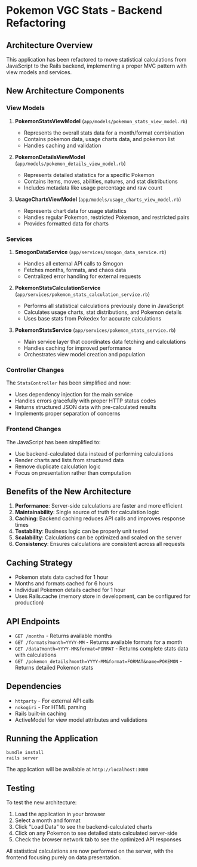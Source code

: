# Pokemon VGC Stats - Backend Refactoring

## Architecture Overview

This application has been refactored to move statistical calculations from JavaScript to the Rails backend, implementing a proper MVC pattern with view models and services.

## New Architecture Components

### View Models

1. **PokemonStatsViewModel** (`app/models/pokemon_stats_view_model.rb`)
   - Represents the overall stats data for a month/format combination
   - Contains pokemon data, usage charts data, and pokemon list
   - Handles caching and validation

2. **PokemonDetailsViewModel** (`app/models/pokemon_details_view_model.rb`)
   - Represents detailed statistics for a specific Pokemon
   - Contains items, moves, abilities, natures, and stat distributions
   - Includes metadata like usage percentage and raw count

3. **UsageChartsViewModel** (`app/models/usage_charts_view_model.rb`)
   - Represents chart data for usage statistics
   - Handles regular Pokemon, restricted Pokemon, and restricted pairs
   - Provides formatted data for charts

### Services

1. **SmogonDataService** (`app/services/smogon_data_service.rb`)
   - Handles all external API calls to Smogon
   - Fetches months, formats, and chaos data
   - Centralized error handling for external requests

2. **PokemonStatsCalculationService** (`app/services/pokemon_stats_calculation_service.rb`)
   - Performs all statistical calculations previously done in JavaScript
   - Calculates usage charts, stat distributions, and Pokemon details
   - Uses base stats from Pokedex for accurate calculations

3. **PokemonStatsService** (`app/services/pokemon_stats_service.rb`)
   - Main service layer that coordinates data fetching and calculations
   - Handles caching for improved performance
   - Orchestrates view model creation and population

### Controller Changes

The `StatsController` has been simplified and now:
- Uses dependency injection for the main service
- Handles errors gracefully with proper HTTP status codes
- Returns structured JSON data with pre-calculated results
- Implements proper separation of concerns

### Frontend Changes

The JavaScript has been simplified to:
- Use backend-calculated data instead of performing calculations
- Render charts and lists from structured data
- Remove duplicate calculation logic
- Focus on presentation rather than computation

## Benefits of the New Architecture

1. **Performance**: Server-side calculations are faster and more efficient
2. **Maintainability**: Single source of truth for calculation logic
3. **Caching**: Backend caching reduces API calls and improves response times
4. **Testability**: Business logic can be properly unit tested
5. **Scalability**: Calculations can be optimized and scaled on the server
6. **Consistency**: Ensures calculations are consistent across all requests

## Caching Strategy

- Pokemon stats data cached for 1 hour
- Months and formats cached for 6 hours
- Individual Pokemon details cached for 1 hour
- Uses Rails.cache (memory store in development, can be configured for production)

## API Endpoints

- `GET /months` - Returns available months
- `GET /formats?month=YYYY-MM` - Returns available formats for a month
- `GET /data?month=YYYY-MM&format=FORMAT` - Returns complete stats data with calculations
- `GET /pokemon_details?month=YYYY-MM&format=FORMAT&name=POKEMON` - Returns detailed Pokemon stats

## Dependencies

- `httparty` - For external API calls
- `nokogiri` - For HTML parsing
- Rails built-in caching
- ActiveModel for view model attributes and validations

## Running the Application

```bash
bundle install
rails server
```

The application will be available at `http://localhost:3000`

## Testing

To test the new architecture:

1. Load the application in your browser
2. Select a month and format
3. Click "Load Data" to see the backend-calculated charts
4. Click on any Pokemon to see detailed stats calculated server-side
5. Check the browser network tab to see the optimized API responses

All statistical calculations are now performed on the server, with the frontend focusing purely on data presentation.
